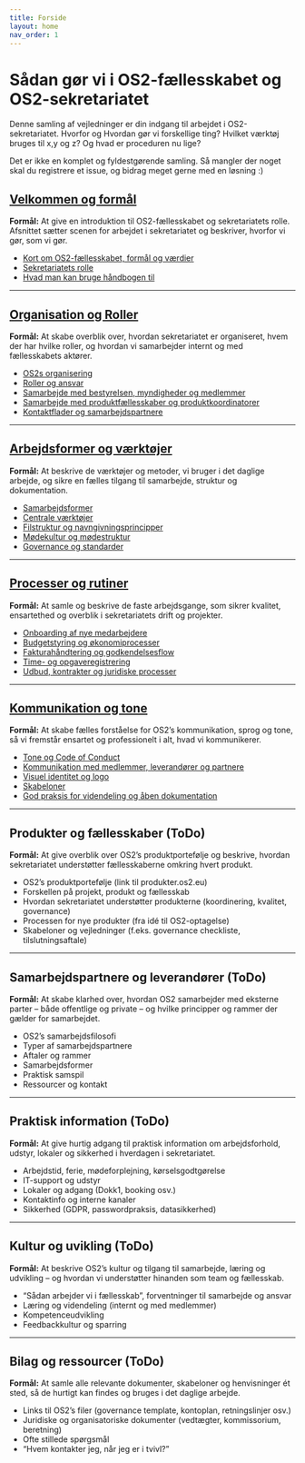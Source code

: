 ```yaml
---
title: Forside
layout: home
nav_order: 1
---
```


# Sådan gør vi i OS2-fællesskabet og OS2-sekretariatet

Denne samling af vejledninger er din indgang til arbejdet i OS2-sekretariatet. Hvorfor og Hvordan gør vi forskellige ting? Hvilket værktøj bruges til x,y og z? Og hvad er proceduren nu lige?

Det er ikke en komplet og fyldestgørende samling. Så mangler der noget skal du registrere et issue, og bidrag meget gerne med en løsning :)


## [Velkommen og formål](./docs/welcome_and_purpose)

**Formål:** At give en introduktion til OS2-fællesskabet og sekretariatets rolle. Afsnittet sætter scenen for arbejdet i sekretariatet og beskriver, hvorfor vi gør, som vi gør.

- [Kort om OS2-fællesskabet, formål og værdier](./docs/welcome_and_purpose#formaal)
- [Sekretariatets rolle](./docs/welcome_and_purpose.md#rolle)
- [Hvad man kan bruge håndbogen til](./docs/welcome_and_purpose#haandbog)

---

## [Organisation og Roller](./docs/organisation_and_roles)

**Formål:** At skabe overblik over, hvordan sekretariatet er organiseret, hvem der har hvilke roller, og hvordan vi samarbejder internt og med fællesskabets aktører.

- [OS2s organisering](./docs/organisation_and_roles#organisering)
- [Roller og ansvar](./docs/organisation_and_roles#roller)
- [Samarbejde med bestyrelsen, myndigheder og medlemmer](./docs/organisation_and_roles#samarbejde)
- [Samarbejde med produktfællesskaber og produktkoordinatorer](./docs/organisation_and_roles#samarbejde2)
- [Kontaktflader og samarbejdspartnere](./docs/organisation_and_roles#kontaktflader)

---

## [Arbejdsformer og værktøjer](./docs/workflow_and_tools)

**Formål:** At beskrive de værktøjer og metoder, vi bruger i det daglige arbejde, og sikre en fælles tilgang til samarbejde, struktur og dokumentation.

- [Samarbejdsformer](./docs/workflow_and_tools#samarbejdsformer)
- [Centrale værktøjer](./docs/workflow_and_tools#tools)
- [Filstruktur og navngivningsprincipper](./docs/workflow_and_tools#filstruktur)
- [Mødekultur og mødestruktur](./docs/workflow_and_tools#modekultur)
- [Governance og standarder](./docs/workflow_and_tools#governance)

---

## [Processer og rutiner](./docs/processes_and_rutines)

**Formål:** At samle og beskrive de faste arbejdsgange, som sikrer kvalitet, ensartethed og overblik i sekretariatets drift og projekter.

- [Onboarding af nye medarbejdere](./docs/processes_and_rutines#onboarding)
- [Budgetstyring og økonomiprocesser](./docs/processes_and_rutines#budgetstyring)
- [Fakturahåndtering og godkendelsesflow](./docs/processes_and_rutines#faktura)
- [Time- og opgaveregistrering](./docs/processes_and_rutines#time)
- [Udbud, kontrakter og juridiske processer](./docs/processes_and_rutines#udbud)

---

## [Kommunikation og tone](./docs/communication)

**Formål:** At skabe fælles forståelse for OS2’s kommunikation, sprog og tone, så vi fremstår ensartet og professionelt i alt, hvad vi kommunikerer.

- [Tone og Code of Conduct](./docs/communication#tone)
- [Kommunikation med medlemmer, leverandører og partnere](./docs/communication#kommunikation)
- [Visuel identitet og logo](./docs/communication#visuel)
- [Skabeloner](./docs/communication#skabeloner)
- [God praksis for videndeling og åben dokumentation](./docs/communication#praksis)

---

## Produkter og fællesskaber (ToDo)

**Formål:** At give overblik over OS2’s produktportefølje og beskrive, hvordan sekretariatet understøtter fællesskaberne omkring hvert produkt.

- OS2’s produktportefølje (link til produkter.os2.eu)
- Forskellen på projekt, produkt og fællesskab
- Hvordan sekretariatet understøtter produkterne (koordinering, kvalitet, governance)
- Processen for nye produkter (fra idé til OS2-optagelse)
- Skabeloner og vejledninger (f.eks. governance checkliste, tilslutningsaftale)

---

## Samarbejdspartnere og leverandører (ToDo)

**Formål:** At skabe klarhed over, hvordan OS2 samarbejder med eksterne parter – både offentlige og private – og hvilke principper og rammer der gælder for samarbejdet.

- OS2’s samarbejdsfilosofi  
- Typer af samarbejdspartnere  
- Aftaler og rammer  
- Samarbejdsformer  
- Praktisk samspil  
- Ressourcer og kontakt

---

## Praktisk information (ToDo)

**Formål:** At give hurtig adgang til praktisk information om arbejdsforhold, udstyr, lokaler og sikkerhed i hverdagen i sekretariatet.

- Arbejdstid, ferie, mødeforplejning, kørselsgodtgørelse
- IT-support og udstyr
- Lokaler og adgang (Dokk1, booking osv.)
- Kontaktinfo og interne kanaler
- Sikkerhed (GDPR, passwordpraksis, datasikkerhed)

---

## Kultur og uvikling (ToDo)

**Formål:** At beskrive OS2’s kultur og tilgang til samarbejde, læring og udvikling – og hvordan vi understøtter hinanden som team og fællesskab.

- “Sådan arbejder vi i fællesskab”, forventninger til samarbejde og ansvar
- Læring og videndeling (internt og med medlemmer)
- Kompetenceudvikling
- Feedbackkultur og sparring

---

## Bilag og ressourcer (ToDo)

**Formål:** At samle alle relevante dokumenter, skabeloner og henvisninger ét sted, så de hurtigt kan findes og bruges i det daglige arbejde.

- Links til OS2’s filer (governance template, kontoplan, retningslinjer osv.)
- Juridiske og organisatoriske dokumenter (vedtægter, kommissorium, beretning)
- Ofte stillede spørgsmål
- “Hvem kontakter jeg, når jeg er i tvivl?”
